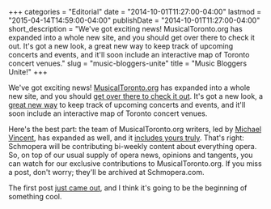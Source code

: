 +++
categories = "Editorial"
date = "2014-10-01T11:27:00-04:00"
lastmod = "2015-04-14T14:59:00-04:00"
publishDate = "2014-10-01T11:27:00-04:00"
short_description = "We&#039;ve got exciting news! MusicalToronto.org has expanded into a whole new site, and you should get over there to check it out. It&#039;s got a new look, a great new way to keep track of upcoming concerts and events, and it&#039;ll soon include an interactive map of Toronto concert venues."
slug = "music-bloggers-unite"
title = "Music Bloggers Unite!"
+++

We've got exciting news! [MusicalToronto.org](http://www.musicaltoronto.org/2014/10/01/introducing-a-new-expanded-musical-toronto/) has expanded into a whole new site, and you should [get over there to check it out](http://www.musicaltoronto.org/2014/10/01/introducing-a-new-expanded-musical-toronto/). It's got a new look, a [great new way](http://www.musicaltoronto.org/datebook/) to keep track of upcoming concerts and events, and it'll soon include an interactive map of Toronto concert venues.

Here's the best part: the team of MusicalToronto.org writers, led by [Michael Vincent](http://www.musicaltoronto.org/mt-staff-and-writers/), has expanded as well, and it [includes yours truly](http://www.musicaltoronto.org/mt-staff-and-writers/). That's right: Schmopera will be contributing bi-weekly content about everything opera. So, on top of our usual supply of opera news, opinions and tangents, you can watch for our exclusive contributions to MusicalToronto.org. If you miss a post, don't worry; they'll be archived at Schmopera.com.

The first post [just came out](http://www.musicaltoronto.org/2014/10/01/schmopera-opera-the-inside-job/), and I think it's going to be the beginning of something cool.
